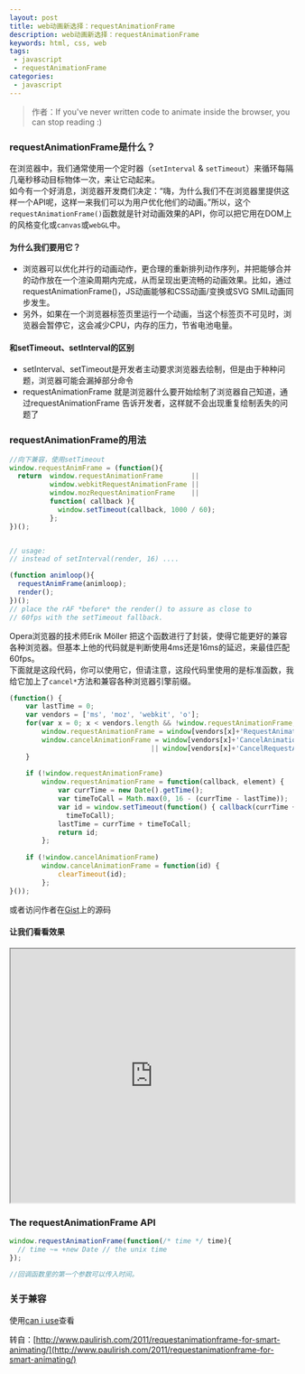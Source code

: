 ```yaml
---
layout: post
title: web动画新选择：requestAnimationFrame
description: web动画新选择：requestAnimationFrame
keywords: html, css, web
tags:
 - javascript
 - requestAnimationFrame
categories:
 - javascript
---
```


> 作者：If you've never written code to animate inside the browser, you can stop reading :)

### requestAnimationFrame是什么？

在浏览器中，我们通常使用一个定时器（`setInterval` & `setTimeout`）来循环每隔几毫秒移动目标物体一次，来让它动起来。 <br>
如今有一个好消息，浏览器开发商们决定：“嗨，为什么我们不在浏览器里提供这样一个API呢，这样一来我们可以为用户优化他们的动画。”所以，这个`requestAnimationFrame()`函数就是针对动画效果的API，你可以把它用在DOM上的风格变化或`canvas`或`webGL`中。

#### 为什么我们要用它？

- 浏览器可以优化并行的动画动作，更合理的重新排列动作序列，并把能够合并的动作放在一个渲染周期内完成，从而呈现出更流畅的动画效果。比如，通过requestAnimationFrame()，JS动画能够和CSS动画/变换或SVG SMIL动画同步发生。
- 另外，如果在一个浏览器标签页里运行一个动画，当这个标签页不可见时，浏览器会暂停它，这会减少CPU，内存的压力，节省电池电量。

<!-- more -->

#### 和setTimeout、setInterval的区别

- setInterval、setTimeout是开发者主动要求浏览器去绘制，但是由于种种问题，浏览器可能会漏掉部分命令
-  requestAnimationFrame 就是浏览器什么要开始绘制了浏览器自己知道，通过requestAnimationFrame 告诉开发者，这样就不会出现重复绘制丢失的问题了

### requestAnimationFrame的用法

```javascript
//向下兼容，使用setTimeout
window.requestAnimFrame = (function(){
  return  window.requestAnimationFrame       ||
          window.webkitRequestAnimationFrame ||
          window.mozRequestAnimationFrame    ||
          function( callback ){
            window.setTimeout(callback, 1000 / 60);
          };
})();


// usage:
// instead of setInterval(render, 16) ....

(function animloop(){
  requestAnimFrame(animloop);
  render();
})();
// place the rAF *before* the render() to assure as close to
// 60fps with the setTimeout fallback.
```

Opera浏览器的技术师Erik Möller 把这个函数进行了封装，使得它能更好的兼容各种浏览器。但基本上他的代码就是判断使用4ms还是16ms的延迟，来最佳匹配60fps。<br>下面就是这段代码，你可以使用它，但请注意，这段代码里使用的是标准函数，我给它加上了`cancel*`方法和兼容各种浏览器引擎前缀。

```javascript
(function() {
    var lastTime = 0;
    var vendors = ['ms', 'moz', 'webkit', 'o'];
    for(var x = 0; x < vendors.length && !window.requestAnimationFrame; ++x) {
        window.requestAnimationFrame = window[vendors[x]+'RequestAnimationFrame'];
        window.cancelAnimationFrame = window[vendors[x]+'CancelAnimationFrame'] 
                                   || window[vendors[x]+'CancelRequestAnimationFrame'];
    }
 
    if (!window.requestAnimationFrame)
        window.requestAnimationFrame = function(callback, element) {
            var currTime = new Date().getTime();
            var timeToCall = Math.max(0, 16 - (currTime - lastTime));
            var id = window.setTimeout(function() { callback(currTime + timeToCall); }, 
              timeToCall);
            lastTime = currTime + timeToCall;
            return id;
        };
 
    if (!window.cancelAnimationFrame)
        window.cancelAnimationFrame = function(id) {
            clearTimeout(id);
        };
}());
```

或者访问作者在[Gist](https://gist.github.com/paulirish/1579671)上的源码

#### 让我们看看效果

<iframe style="width: 100%; height: 450px" src="http://jsfiddle.net/XQpzU/4358/embedded/result%2Cjs/"></iframe>

### The requestAnimationFrame API

```js
window.requestAnimationFrame(function(/* time */ time){
  // time ~= +new Date // the unix time
});

//回调函数里的第一个参数可以传入时间。
```

### 关于兼容

使用<a href="http://caniuse.com/#feat=requestanimationframe" target="_blank" title="">can i use</a>查看


转自：[http://www.paulirish.com/2011/requestanimationframe-for-smart-animating/](http://www.paulirish.com/2011/requestanimationframe-for-smart-animating/)